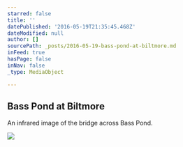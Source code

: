 ```yaml
---
starred: false
title: ''
datePublished: '2016-05-19T21:35:45.468Z'
dateModified: null
author: []
sourcePath: _posts/2016-05-19-bass-pond-at-biltmore.md
inFeed: true
hasPage: false
inNav: false
_type: MediaObject

---
```

<article style=""><h1>Bass Pond at Biltmore</h1><p>An infrared image of the bridge across Bass Pond.</p></article>

![](https://the-grid-user-content.s3-us-west-2.amazonaws.com/fdce1b79-29d5-4b99-bf87-bcd30a135b48.jpg)